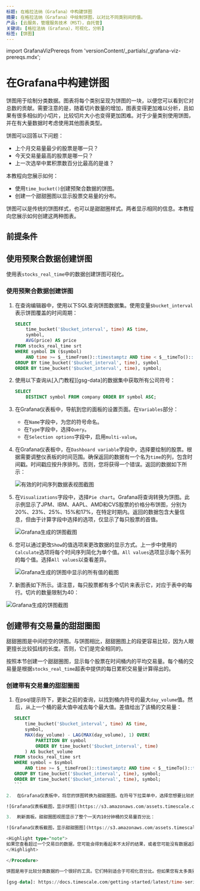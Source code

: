 ```yaml
---
标题: 在格拉法纳（Grafana）中构建饼图
摘要: 在格拉法纳（Grafana）中绘制饼图，以对比不同类别间的值。
产品: [云服务，管理服务技术（MST），自托管]
关键词: [格拉法纳（Grafana），可视化，分析]
标签: [饼图]
---
```


import GrafanaVizPrereqs from 'versionContent/_partials/_grafana-viz-prereqs.mdx';

# 在Grafana中构建饼图

饼图用于绘制分类数据。图表将每个类别呈现为饼图的一块，以便您可以看到它对总数的贡献。需要注意的是，随着切片数量的增加，图表变得更加难以分析，且如果有很多相似的小切片，比较切片大小也变得更加困难。对于少量类别使用饼图，并在有大量数据时考虑使用其他图表类型。

饼图可以回答以下问题：

*   上个月交易量最少的股票是哪一只？
*   今天交易量最高的股票是哪一只？
*   上一次选举中累积票数百分比最高的是谁？

本教程向您展示如何：

*   使用`time_bucket()`创建预聚合数据的饼图。
*   创建一个甜甜圈图以显示股票交易量的分布。

饼图可以是传统的饼图样式，也可以是甜甜圈样式。两者显示相同的信息。本教程向您展示如何创建这两种图表。

## 前提条件

<GrafanaVizPrereqs />

## 使用预聚合数据创建饼图

使用表`stocks_real_time`中的数据创建饼图可视化。

<Procedure>

### 使用预聚合数据创建饼图

1.  在查询编辑器中，使用以下SQL查询饼图数据集。使用变量`$bucket_interval`表示饼图覆盖的时间周期：

    ```sql
    SELECT
        time_bucket('$bucket_interval', time) AS time,
        symbol,
        AVG(price) AS price
    FROM stocks_real_time srt
    WHERE symbol IN ($symbol)
        AND time >= $__timeFrom()::timestamptz AND time < $__timeTo()::timestamptz
    GROUP BY time_bucket('$bucket_interval', time), symbol
    ORDER BY time_bucket('$bucket_interval', time), symbol;
    ```

2.  使用以下查询从[入门教程][gsg-data]的数据集中获取所有公司符号：

    ```sql
    SELECT
        DISTINCT symbol FROM company ORDER BY symbol ASC;
    ```

3.  在Grafana仪表板中，导航到您的面板的设置页面。在`Variables`部分：

    *   在`Name`字段中，为您的符号命名。
    *   在`Type`字段中，选择`Query`。
    *   在`Selection options`字段中，启用`multi-value`。

4.  在Grafana仪表板中，在`Dashboard variable`字段中，选择要绘制的股票。根据需要调整仪表板的时间范围。确保返回的数据有一个名为`time`的列，包含时间戳。时间戳应按升序排列。否则，您将获得一个错误。返回的数据如下所示：

    ![有效的时间序列数据表视图截图](https://s3.amazonaws.com/assets.timescale.com/docs/images/tutorials/visualizations/piechart/piecharttabledata2.png)

5.  在`Visualizations`字段中，选择`Pie chart`。Grafana将查询转换为饼图。此示例显示了JPM、IBM、AAPL、AMD和CVS股票的价格分布饼图，分别为20%、23%、25%、15%和17%，在特定时期内。返回的数据包含大量信息，但由于计算字段中选择的选项，仅显示了每只股票的首值。

    ![Grafana生成的饼图截图](https://s3.amazonaws.com/assets.timescale.com/docs/images/tutorials/visualizations/piechart/piecharttable2view.png)

6.  您可以通过更改`Show`的值选项来更改数据的显示方式。上一步中使用的`Calculate`选项将每个时间序列简化为单个值。`All values`选项显示每个系列的每个值。选择`All values`以查看差异。

    ![Grafana生成的饼图中显示的所有值的截图](https://s3.amazonaws.com/assets.timescale.com/docs/images/tutorials/visualizations/piechart/datadisplaytype.png)

7.  新图表如下所示。请注意，每只股票都有多个切片来表示它，对应于表中的每行。切片的数量限制为40：

   ![Grafana生成的饼图截图](https://s3.amazonaws.com/assets.timescale.com/docs/images/tutorials/visualizations/piechart/piechart2.png)

</Procedure>

## 创建带有交易量的甜甜圈图

甜甜圈图是中间挖空的饼图。与饼图相比，甜甜圈图上的段更容易比较，因为人眼更擅长比较弧线的长度。否则，它们是完全相同的。

按照本节创建一个甜甜圈图，显示每个股票在时间桶内的平均交易量。每个桶的交易量是根据`stocks_real_time`超表中提供的每日累积交易量计算得出的。

<Procedure>

### 创建带有交易量的甜甜圈图

1.  在psql提示符下，更新之前的查询，以找到桶内符号的最大`day_volume`值。然后，从上一个桶的最大值中减去每个最大值。差值给出了该桶的交易量：

   ```sql
      SELECT
          time_bucket('$bucket_interval', time) AS time,
          symbol,
          MAX(day_volume) - LAG(MAX(day_volume), 1) OVER(
              PARTITION BY symbol
              ORDER BY time_bucket('$bucket_interval', time)
          ) AS bucket_volume
      FROM stocks_real_time srt
      WHERE symbol = $symbol
          AND time >= $__timeFrom()::timestamptz AND time < $__timeTo()::timestamptz
      GROUP BY time_bucket('$bucket_interval', time), symbol;
      ORDER BY time_bucket('$bucket_interval', time), symbol;
      ```

2.  在Grafana仪表板中，将您的饼图转换为甜甜圈图。在符号下拉菜单中，选择您想要比较的所有股票。在面板的右侧，点击饼图下拉菜单。在`piechart type`字段中，选择`donut`：

  ![Grafana仪表板截图，显示饼图](https://s3.amazonaws.com/assets.timescale.com/docs/images/tutorials/visualizations/piechart/piecharttype.png)

3.  刷新面板。甜甜圈图视图显示了整个一天内10分钟桶的交易量百分比：

   ![Grafana仪表板截图，显示甜甜圈图](https://s3.amazonaws.com/assets.timescale.com/docs/images/tutorials/visualizations/piechart/donutchart.png)

<Highlight type="note">
如果您查看超过一个交易日的数据，您可能会得到看起来不太好的结果，或者您可能没有数据返回。要解决这个问题，请将计算集中在单个交易日上。
</Highlight>

</Procedure>

饼图是用于比较分类数据的一个很好的工具。它们特别适合于可视化百分比。但如果您有太多类别的百分比相似或大量数据，它们的效果就不太好。

[gsg-data]: https://docs.timescale.com/getting-started/latest/time-series-data/

